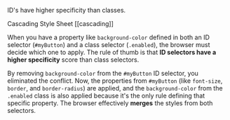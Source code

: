 ID's have higher specificity than classes.

Cascading Style Sheet [[cascading]]

When you have a property like `background-color` defined in both an ID selector (`#myButton`) and a class selector (`.enabled`), the browser must decide which one to apply. The rule of thumb is that **ID selectors have a higher specificity** score than class selectors.

By removing `background-color` from the `#myButton` ID selector, you eliminated the conflict. Now, the properties from `#myButton` (like `font-size`, `border`, and `border-radius`) are applied, and the `background-color` from the `.enabled` class is also applied because it's the only rule defining that specific property. The browser effectively **merges** the styles from both selectors.